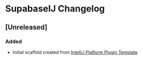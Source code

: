 <!-- Keep a Changelog guide -> https://keepachangelog.com -->

# SupabaseIJ Changelog

## [Unreleased]
### Added
- Initial scaffold created from [IntelliJ Platform Plugin Template](https://github.com/JetBrains/intellij-platform-plugin-template)
